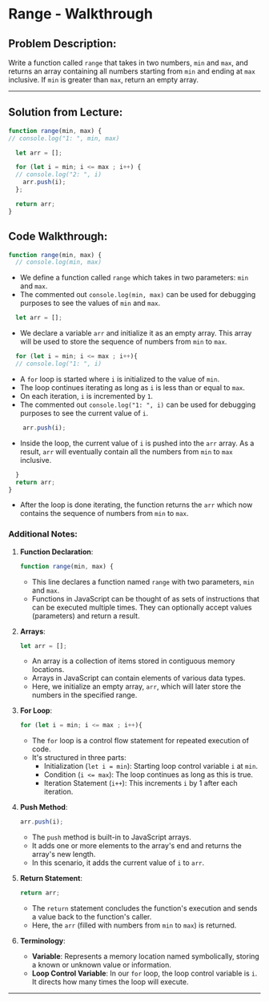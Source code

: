 # Range - Walkthrough
## Problem Description:

Write a function called `range` that takes in two numbers, `min` and `max`, and returns an array containing all numbers starting from `min` and ending at `max` inclusive. If `min` is greater than `max`, return an empty array.

---

## Solution from Lecture:
```javascript
function range(min, max) {
// console.log("1: ", min, max)

  let arr = [];

  for (let i = min; i <= max ; i++) {
  // console.log("2: ", i)
    arr.push(i);
  };

  return arr;
}
```

## Code Walkthrough:

```javascript
function range(min, max) {
  // console.log(min, max)
```

- We define a function called `range` which takes in two parameters: `min` and `max`.
- The commented out `console.log(min, max)` can be used for debugging purposes to see the values of `min` and `max`.

```javascript
  let arr = [];
```

- We declare a variable `arr` and initialize it as an empty array. This array will be used to store the sequence of numbers from `min` to `max`.

```javascript
  for (let i = min; i <= max ; i++){
  // console.log("1: ", i)
```

- A `for` loop is started where `i` is initialized to the value of `min`.
- The loop continues iterating as long as `i` is less than or equal to `max`.
- On each iteration, `i` is incremented by `1`.
- The commented out `console.log("1: ", i)` can be used for debugging purposes to see the current value of `i`.

```javascript
    arr.push(i);
```

- Inside the loop, the current value of `i` is pushed into the `arr` array. As a result, `arr` will eventually contain all the numbers from `min` to `max` inclusive.

```javascript
  }
  return arr;
}
```

- After the loop is done iterating, the function returns the `arr` which now contains the sequence of numbers from `min` to `max`.



### Additional Notes:

1. **Function Declaration**:
    ```javascript
    function range(min, max) {
    ```
    - This line declares a function named `range` with two parameters, `min` and `max`.
    - Functions in JavaScript can be thought of as sets of instructions that can be executed multiple times. They can optionally accept values (parameters) and return a result.

2. **Arrays**:
    ```javascript
    let arr = [];
    ```
    - An array is a collection of items stored in contiguous memory locations.
    - Arrays in JavaScript can contain elements of various data types.
    - Here, we initialize an empty array, `arr`, which will later store the numbers in the specified range.

3. **For Loop**:
    ```javascript
    for (let i = min; i <= max ; i++){
    ```
    - The `for` loop is a control flow statement for repeated execution of code.
    - It's structured in three parts:
      - Initialization (`let i = min`): Starting loop control variable `i` at `min`.
      - Condition (`i <= max`): The loop continues as long as this is true.
      - Iteration Statement (`i++`): This increments `i` by 1 after each iteration.

4. **Push Method**:
    ```javascript
    arr.push(i);
    ```
    - The `push` method is built-in to JavaScript arrays.
    - It adds one or more elements to the array's end and returns the array's new length.
    - In this scenario, it adds the current value of `i` to `arr`.

5. **Return Statement**:
    ```javascript
    return arr;
    ```
    - The `return` statement concludes the function's execution and sends a value back to the function's caller.
    - Here, the `arr` (filled with numbers from `min` to `max`) is returned.

6. **Terminology**:
    - **Variable**: Represents a memory location named symbolically, storing a known or unknown value or information.
    - **Loop Control Variable**: In our `for` loop, the loop control variable is `i`. It directs how many times the loop will execute.

---
